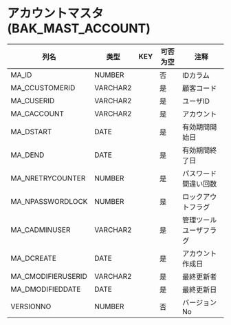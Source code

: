 # アカウントマスタ(BAK_MAST_ACCOUNT)
| 列名   | 类型   | KEY  | 可否为空 | 注释   |
| ---- | ---- | ---- | ---- | ---- |
|MA_ID|NUMBER||否|IDカラム|
|MA_CCUSTOMERID|VARCHAR2||是|顧客コード|
|MA_CUSERID|VARCHAR2||是|ユーザID|
|MA_CACCOUNT|VARCHAR2||是|アカウント|
|MA_DSTART|DATE||是|有効期間開始日|
|MA_DEND|DATE||是|有効期間終了日|
|MA_NRETRYCOUNTER|NUMBER||是|パスワード間違い回数|
|MA_NPASSWORDLOCK|NUMBER||是|ロックアウトフラグ|
|MA_CADMINUSER|VARCHAR2||是|管理ツールユーザフラグ|
|MA_DCREATE|DATE||是|アカウント作成日|
|MA_CMODIFIERUSERID|VARCHAR2||是|最終更新者|
|MA_DMODIFIEDDATE|DATE||是|最終更新日|
|VERSIONNO|NUMBER||否|バージョンNo|
